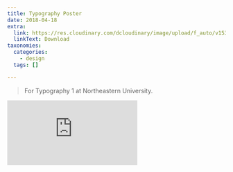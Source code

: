```yaml
---
title: Typography Poster
date: 2018-04-18
extra:
  link: https://res.cloudinary.com/dcloudinary/image/upload/f_auto/v1535335229/portfolio/poster-split.pdf
  linkText: Download
taxonomies:
  categories:
    - design
  tags: []

---
```


> For Typography 1 at Northeastern University.

![](https://res.cloudinary.com/dcloudinary/image/upload/f_auto/v1535335229/portfolio/poster-split.pdf)
